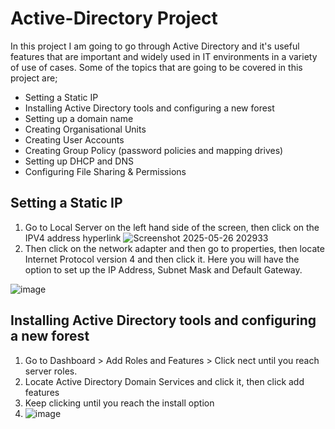# Active-Directory Project
In this project I am going to go through Active Directory and it's useful features that are important and widely used in IT environments in a variety of use of cases. Some of the topics that are going to be covered in this project are;
- Setting a Static IP
- Installing Active Directory tools and configuring a new forest
- Setting up a domain name
- Creating Organisational Units
- Creating User Accounts
- Creating Group Policy (password policies and mapping drives)
- Setting up DHCP and DNS
- Configuring File Sharing & Permissions
## Setting a Static IP
1. Go to Local Server on the left hand side of the screen, then click on the IPV4 address hyperlink
![Screenshot 2025-05-26 202933](https://github.com/user-attachments/assets/4f9b7104-cdf9-4553-ac1a-ec7b6ce2ec32)
2. Then click on the network adapter and then go to properties, then locate Internet Protocol version 4 and then click it. Here you will have the option to set up the IP Address, Subnet Mask and Default Gateway.
   
![image](https://github.com/user-attachments/assets/4d899861-c16a-47b7-8424-1b95f1377833)
## Installing Active Directory tools and configuring a new forest
1. Go to Dashboard > Add Roles and Features > Click nect until you reach server roles.
2. Locate Active Directory Domain Services and click it, then click add features
3. Keep clicking until you reach the install option
4. ![image](https://github.com/user-attachments/assets/71c33666-c4eb-497a-84cf-39b13067c95d)







